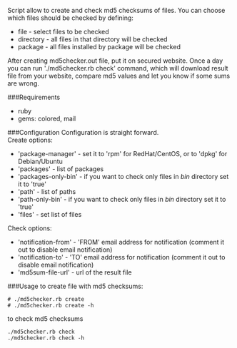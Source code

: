 Script allow to create and check md5 checksums of files.
You can choose which files should be checked by defining:
* file - select files to be checked
* directory - all files in that directory will be checked
* package - all files installed by package will be checked



After creating md5checker.out file, put it on secured website.
Once a day you can run './md5checker.rb check' command,
which will download result file from your website, compare md5 values and let you know if some sums are wrong.   

###Requirements
* ruby 
* gems: colored, mail

###Configuration
Configuration is straight forward.   
Create options:
* 'package-manager' - set it to 'rpm' for RedHat/CentOS, or to 'dpkg' for Debian/Ubuntu
* 'packages' - list of packages
* 'packages-only-bin' - if you want to check only files in *bin* directory set it to 'true'
* 'path' - list of paths
* 'path-only-bin' - if you want to check only files in *bin* directory set it to 'true'
* 'files' - set list of files   

Check options:
* 'notification-from' - 'FROM' email address for notification (comment it out to disable email notification)
* 'notification-to' - 'TO' email address for notification (comment it out to disable email notification)
* 'md5sum-file-url' - url of the result file


###Usage
to create file with md5 checksums:
```
# ./md5checker.rb create
# ./md5checker.rb create -h
```

to check md5 checksums
```
./md5checker.rb check
./md5checker.rb check -h
```
